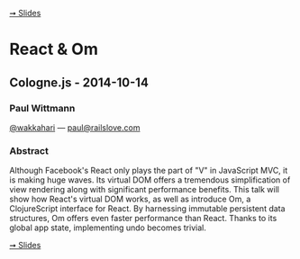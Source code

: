 [&#10142; Slides](https://paulwittmann.github.io/cgnjs-om)

# React & Om
## Cologne.js - 2014-10-14

### Paul Wittmann
[@wakkahari](https://twitter.com/wakkahari) &mdash; <paul@railslove.com>

### Abstract
Although Facebook's React only plays the part of "V" in JavaScript MVC, it is making huge waves. Its virtual DOM offers a tremendous simplification of view rendering along with significant performance benefits. This talk will show how React's virtual DOM works, as well as introduce Om, a ClojureScript interface for React. By harnessing immutable persistent data structures, Om offers even faster performance than React. Thanks to its global app state, implementing undo becomes trivial.

[&#10142; Slides](https://paulwittmann.github.io/cgnjs-om)
